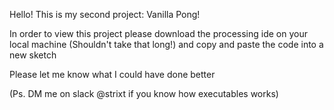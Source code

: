 Hello! This is my second project: Vanilla Pong!

In order to view this project please download the processing ide on your local machine (Shouldn't take that long!) and copy and paste the code into a new sketch

Please let me know what I could have done better

(Ps. DM me on slack @strixt if you know how executables works)
